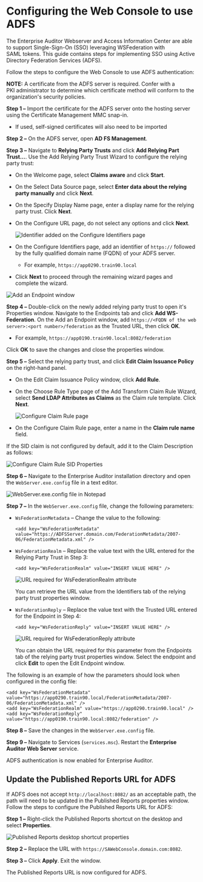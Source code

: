 # Configuring the Web Console to use ADFS

The Enterprise Auditor Webserver and Access Information Center are able to support Single-Sign-On
(SSO) leveraging WSFederation with SAML tokens. This guide contains steps for implementing SSO using
Active Directory Federation Services (ADFS).

Follow the steps to configure the Web Console to use ADFS authentication:

**NOTE:** A certificate from the ADFS server is required. Confer with a PKI administrator to
determine which certificate method will conform to the organization's security policies.

**Step 1 –** Import the certificate for the ADFS server onto the hosting server using the
Certificate Management MMC snap-in.

- If used, self-signed certificates will also need to be imported

**Step 2 –** On the ADFS server, open **AD FS Management**.

**Step 3 –** Navigate to **Relying Party Trusts** and click **Add Relying Part Trust...**. Use the
Add Relying Party Trust Wizard to configure the relying party trust:

- On the Welcome page, select **Claims aware** and click **Start**.
- On the Select Data Source page, select **Enter data about the relying party manually** and click
  **Next**.
- On the Specify Display Name page, enter a display name for the relying party trust. Click
  **Next**.
- On the Configure URL page, do not select any options and click **Next**.

    ![Identifier added on the Configure Identifiers page](/img/versioned_docs/accessanalyzer_11.6/accessanalyzer/install/application/reports/relyingpartytrustwizardidentifier.webp)

- On the Configure Identifiers page, add an identifier of `https://` followed by the fully qualified
  domain name (FQDN) of your ADFS server.

    - For example, `https://app0290.train90.local`

- Click **Next** to proceed through the remaining wizard pages and complete the wizard.

![Add an Endpoint window](/img/versioned_docs/accessanalyzer_11.6/accessanalyzer/install/application/reports/addanendpointwindow.webp)

**Step 4 –** Double-click on the newly added relying party trust to open it's Properties window.
Navigate to the Endpoints tab and click **Add WS-Federation**. On the Add an Endpoint window, add
`https://<FQDN of the web server>:<port number>/federation` as the Trusted URL, then click **OK**.

- For example, `https://app0190.train90.local:8082/federation`

Click **OK** to save the changes and close the properties window.

**Step 5 –** Select the relying party trust, and click **Edit Claim Issuance Policy** on the
right-hand panel.

- On the Edit Claim Issuance Policy window, click **Add Rule**.
- On the Choose Rule Type page of the Add Transform Claim Rule Wizard, select **Send LDAP Attributes
  as Claims** as the Claim rule template. Click **Next**.

    ![Configure Claim Rule page](/img/versioned_docs/accessanalyzer_11.6/accessanalyzer/install/application/reports/claimrulenameadfsconfig.webp)

- On the Configure Claim Rule page, enter a name in the **Claim rule name** field.

If the SID claim is not configured by default, add it to the Claim Description as follows:

![Configure Claim Rule SID Properties](/img/versioned_docs/accessanalyzer_11.6/accessanalyzer/install/application/reports/claimrulenamesidproperties.webp)

**Step 6 –** Navigate to the Enterprise Auditor installation directory and open the
`WebServer.exe.config` file in a text editor.

![WebServer.exe.config file in Notepad](/img/versioned_docs/accessanalyzer_11.6/accessanalyzer/install/application/reports/webserverexeconfigadfs.webp)

**Step 7 –** In the `WebServer.exe.config` file, change the following parameters:

- `WsFederationMetadata` – Change the value to the following:

    ```
    <add key="WsFederationMetadata" value="https://ADFSServer.domain.com/FederationMetadata/2007-06/FederationMetadata.xml" />
    ```

- `WsFederationRealm` – Replace the value text with the URL entered for the Relying Party Trust in
  Step 3:

    ```
    <add key="WsFederationRealm" value="INSERT VALUE HERE" />
    ```

    ![URL required for WsFederationRealm attribute](/img/versioned_docs/accessanalyzer_11.6/accessanalyzer/install/application/reports/wsfederationrealmurl.webp)

    You can retrieve the URL value from the Identifiers tab of the relying party trust properties
    window.

- `WsFederationReply` – Replace the value text with the Trusted URL entered for the Endpoint in Step
  4:

    ```
    <add key="WsFederationReply" value="INSERT VALUE HERE" />
    ```

    ![URL required for WsFederationReply attribute](/img/versioned_docs/accessanalyzer_11.6/accessanalyzer/install/application/reports/wsfederationreplyurl.webp)

    You can obtain the URL required for this parameter from the Endpoints tab of the relying party
    trust properties window. Select the endpoint and click **Edit** to open the Edit Endpoint
    window.

The following is an example of how the parameters should look when configured in the config file:

```
<add key="WsFederationMetadata" value="https://app0290.train90.local/FederationMetadata/2007-06/FederationMetadata.xml" />
<add key="WsFederationRealm" value="https://app0290.train90.local" /> 
<add key="WsFederationReply" value="https://app0190.train90.local:8082/federation" /> 
```

**Step 8 –** Save the changes in the `WebServer.exe.config` file.

**Step 9 –** Navigate to Services (`services.msc`). Restart the **Enterprise Auditor Web Server**
service.

ADFS authentication is now enabled for Enterprise Auditor.

## Update the Published Reports URL for ADFS

If ADFS does not accept `http://localhost:8082/` as an acceptable path, the path will need to be
updated in the Published Reports properties window. Follow the steps to configure the Published
Reports URL for ADFS:

**Step 1 –** Right-click the Published Reports shortcut on the desktop and select **Properties**.

![Published Reports desktop shortcut properties](/img/versioned_docs/accessanalyzer_11.6/accessanalyzer/install/application/reports/publishedreportsproperties.webp)

**Step 2 –** Replace the URL with `https://SAWebConsole.domain.com:8082`.

**Step 3 –** Click **Apply**. Exit the window.

The Published Reports URL is now configured for ADFS.
